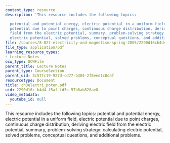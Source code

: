 ```yaml
---
content_type: resource
description: 'This resource includes the following topics:

  potential and potential energy, electric potential in a uniform field, electric
  potential due to point charges, continuous charge distribution, deriving electric
  field from the electric potential, summary, problem-solving strategy: calculating
  electric potential, solved problems, conceptual questions, and additional problems.'
file: /courses/8-02t-electricity-and-magnetism-spring-2005/2290d16cb4d4f5affd3c57b6ab828ae8_ch3electri_poten.pdf
file_type: application/pdf
learning_resource_types:
- Lecture Notes
ocw_type: OCWFile
parent_title: Lecture Notes
parent_type: CourseSection
parent_uid: 8c57fc19-927d-cd77-b384-2f8eed1c0daf
resourcetype: Document
title: ch3electri_poten.pdf
uid: 2290d16c-b4d4-f5af-fd3c-57b6ab828ae8
video_metadata:
  youtube_id: null
---
```

This resource includes the following topics:
potential and potential energy, electric potential in a uniform field, electric potential due to point charges, continuous charge distribution, deriving electric field from the electric potential, summary, problem-solving strategy: calculating electric potential, solved problems, conceptual questions, and additional problems.

